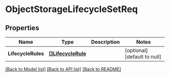 # ObjectStorageLifecycleSetReq

## Properties
Name | Type | Description | Notes
------------ | ------------- | ------------- | -------------
**LifecycleRules** | [**[]LifecycleRule**](LifecycleRule.md) |  | [optional] [default to null]

[[Back to Model list]](../README.md#documentation-for-models) [[Back to API list]](../README.md#documentation-for-api-endpoints) [[Back to README]](../README.md)


